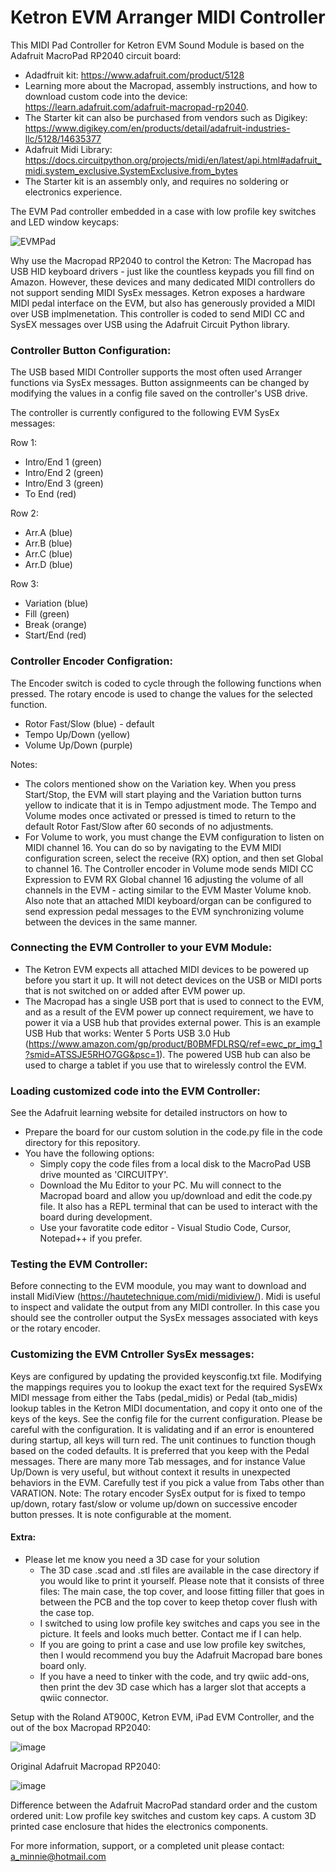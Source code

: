 # Ketron EVM Arranger MIDI Controller

This MIDI Pad Controller for Ketron EVM Sound Module is based on the Adafruit MacroPad RP2040 circuit board:
 
- Adadfruit kit: https://www.adafruit.com/product/5128
- Learning more about the Macropad, assembly instructions, and how to download custom code into the device: https://learn.adafruit.com/adafruit-macropad-rp2040. 
- The Starter kit can also be purchased from vendors such as Digikey: https://www.digikey.com/en/products/detail/adafruit-industries-llc/5128/14635377
- Adafruit Midi Library: https://docs.circuitpython.org/projects/midi/en/latest/api.html#adafruit_midi.system_exclusive.SystemExclusive.from_bytes
- The Starter kit is an assembly only, and requires no soldering or electronics experience.

The EVM Pad controller embedded in a case with low profile key switches and LED window keycaps:

![EVMPad](resources/AMEVMPad.jpg)

Why use the Macropad RP2040 to control the Ketron: The Macropad has USB HID keyboard drivers - just like the countless keypads you fill find on Amazon. However, these devices and many dedicated MIDI controllers do not support sending MIDI SysEx messages. Ketron exposes a hardware MIDI pedal interface on the EVM, but also has generously provided a MIDI over USB implmenetation. This controller is coded to send MIDI CC and SysEX messages over USB using the Adafruit Circuit Python library.

### Controller Button Configuration:

The USB based MIDI Controller supports the most often used Arranger functions via SysEx messages. Button assignmeents can be changed by modifying the values in a config file saved on the controller's USB drive.

The controller is currently configured to the following EVM SysEx messages:

Row 1:
- Intro/End 1 (green)
- Intro/End 2 (green)
- Intro/End 3 (green)
- To End (red)

Row 2:
- Arr.A (blue)
- Arr.B (blue)
- Arr.C (blue)
- Arr.D (blue)

Row 3:
- Variation (blue)
- Fill (green)
- Break (orange)
- Start/End (red)

### Controller Encoder Configration:

The Encoder switch is coded to cycle through the following functions when pressed. The rotary encode is used to change the values for the selected function.
- Rotor Fast/Slow (blue) - default
- Tempo Up/Down (yellow)
- Volume Up/Down (purple)

Notes:
- The colors mentioned show on the Variation key. When you press Start/Stop, the EVM will start playing and the Variation button turns yellow to indicate that it is in Tempo adjustment mode. The Tempo and Volume modes once activated or pressed is timed to return to the default Rotor Fast/Slow after 60 seconds of no adjustments.
- For Volume to work, you must change the EVM configuration to listen on MIDI channel 16. You can do so by navigating to the EVM MIDI configuration screen, select the receive (RX) option, and then set Global to channel 16. The Controller encoder in Volume mode sends MIDI CC Expression to EVM RX Global channel 16 adjusting the volume of all channels in the EVM - acting similar to the EVM Master Volume knob. Also note that an attached MIDI keyboard/organ can be configured to send expression pedal messages to the EVM synchronizing volume between the devices in the same manner. 

### Connecting the EVM Controller to your EVM Module:

- The Ketron EVM expects all attached MIDI devices to be powered up before you start it up. It will not detect devices on the USB or MIDI ports that is not switched on or added after EVM power up.
- The Macropad has a single USB port that is used to connect to the EVM, and as a result of the EVM  power up connect requirement, we have to power it via a USB hub that provides external power. This is an example USB Hub that works:  Wenter 5 Ports USB 3.0 Hub (https://www.amazon.com/gp/product/B0BMFDLRSQ/ref=ewc_pr_img_1?smid=ATSSJE5RHO7GG&psc=1). The powered USB hub can also be used to charge a tablet if you use that to wirelessly control the EVM.

### Loading customized code into the EVM Controller:

See the Adafruit learning website for detailed instructors on how to
-  Prepare the board for our custom solution in the code.py file in the code directory for this repository.
-  You have the following options:
   - Simply copy the code files from a local disk to the MacroPad USB drive mounted as 'CIRCUITPY'.  
   - Download the Mu Editor to your PC. Mu will connect to the Macropad board and allow you up/download and edit the code.py file. It also has a REPL terminal that can be used to interact with the board during development. 
   - Use your favoratite code editor - Visual Studio Code, Cursor, Notepad++ if you prefer.

### Testing the EVM Controller:

Before connecting to the EVM moodule, you may want to download and install MidiView (https://hautetechnique.com/midi/midiview/). Midi is useful to inspect and validate the output from any MIDI controller. In this case you should see the controller output the SysEx messages associated with keys or the rotary encoder.

### Customizing the EVM Cntroller SysEx messages:

Keys are configured by updating the provided keysconfig.txt file. Modifying the mappings requires you to lookup the exact text for the required SysEWx MIDI message from either the Tabs (pedal_midis) or Pedal (tab_midis) lookup tables in the Ketron MIDI documentation, and copy it onto one of the keys of the keys. See the config file for the current configuration. Please be careful with the configuration. It is validating and if an error is enountered during startup, all keys will turn red. The unit continues to function though based on the coded defaults. It is preferred that you keep with the Pedal messages. There are many more Tab messages, and for instance Value Up/Down is very useful, but without context it results in unexpected behaviors in the EVM. Carefully test if you pick a value from Tabs other than VARATION. 
Note: The rotary encoder SysEx output for is fixed to tempo up/down,  rotary fast/slow or volume up/down on successive encoder button presses. It is note configurable at the moment.

#### Extra:

- Please let me know you need a 3D case for your solution
  - The 3D case .scad and .stl files are available in the case directory if you would like to print it yourself. Please note that it consists of three files: The main case, the top cover, and loose fitting filler that goes in between the PCB and the top cover to keep thetop cover flush with the case top.
  - I switched to using low profile key switches and caps you see in the picture. It feels and looks much better. Contact me if I can help.
  - If you are going to print a case and use low profile key switches, then I would recommend you buy the Adafruit Macropad bare bones board only.
  - If you have a need to tinker with the code, and try qwiic add-ons, then print the dev 3D case which has a larger slot that accepts a qwiic connector.

Setup with the Roland AT900C, Ketron EVM, iPad EVM Controller, and the out of the box Macropad RP2040:

![image](https://github.com/user-attachments/assets/b157a384-70e0-4774-a011-49b8d7b529fb)

Original Adafruit Macropad RP2040:

![image](https://github.com/user-attachments/assets/6fd9b969-9b77-4c2a-81fc-0f7a34129f4d)

Difference between the Adafruit MacroPad standard order and the custom ordered unit: Low profile key switches and custom key caps. A custom 3D printed case enclosure that hides the electronics components.

For more information, support, or a completed unit please contact: a_minnie@hotmail.com



